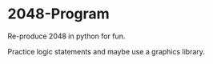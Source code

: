 # 2048-Program
Re-produce 2048 in python for fun.

Practice logic statements and maybe use a graphics library.
